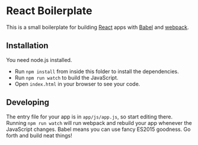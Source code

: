 # React Boilerplate

This is a small boilerplate for building
[React](http://facebook.github.io/react/) apps with
[Babel](https://babeljs.io/) and [webpack](https://webpack.github.io/).

## Installation

You need node.js installed.

* Run `npm install` from inside this folder to install the dependencies.
* Run `npm run watch` to build the JavaScript.
* Open `index.html` in your browser to see your code.

## Developing

The entry file for your app is in `app/js/app.js`, so start editing there.
Running `npm run watch` will run webpack and rebuild your app whenever the
JavaScript changes. Babel means you can use fancy ES2015 goodness. Go forth and
build neat things!
